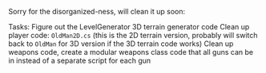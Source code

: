Sorry for the disorganized-ness, will clean it up soon:

  Tasks:
    Figure out the LevelGenerator 3D terrain generator code
    Clean up player code: `OldMan2D.cs` (this is the 2D terrain version, probably will switch back to `OldMan` for 3D version if the 3D terrain code works)
    Clean up weapons code, create a modular weapons class code that all guns can be in instead of a separate script for each gun
    

